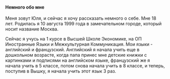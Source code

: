 #### Немного обо мне
Меня зовут Юля, и сейчас я хочу рассказать немного о себе. Мне 18 лет. Родилась я 10 августа 1999 года в замечательном городе, который носит название Москва. 

Сейчас я учусь на 1 курсе в Высшей Школе Экономике, на ОП Иностранные Языки и Межкультурная Коммуникация. Мои языки -  английский и французский. Английский я начала учить еще в дошкольном возрасте, когда папа принес мне детские книжки с картинками и подписями на английском языке, французский же я начала учить в 5 классе, потом снова начала учить в 8 классе, и теперь, поступив в Вышку, я начала учить этот язык 3 раз.
